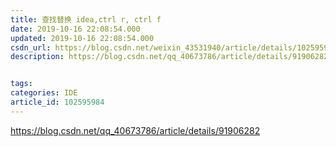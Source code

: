 ```yaml
---
title: 查找替换 idea,ctrl r, ctrl f
date: 2019-10-16 22:08:54.000
updated: 2019-10-16 22:08:54.000
csdn_url: https://blog.csdn.net/weixin_43531940/article/details/102595984
description: https://blog.csdn.net/qq_40673786/article/details/91906282


tags: 
categories: IDE
article_id: 102595984
---
```

﻿https://blog.csdn.net/qq_40673786/article/details/91906282
